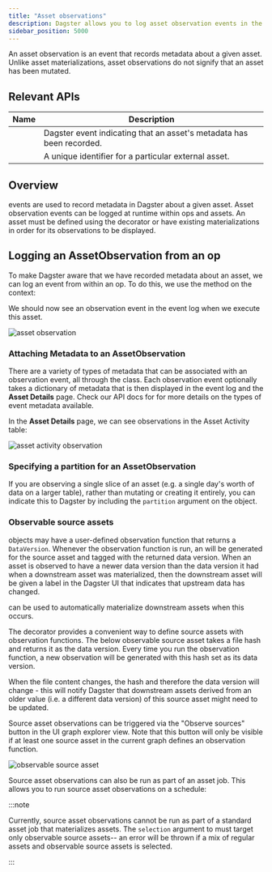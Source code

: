 ```yaml
---
title: "Asset observations"
description: Dagster allows you to log asset observation events in the event log at runtime from within ops and assets.
sidebar_position: 5000
---
```


An asset observation is an event that records metadata about a given asset. Unlike asset materializations, asset observations do not signify that an asset has been mutated.

## Relevant APIs

| Name                                   | Description                                                          |
| -------------------------------------- | -------------------------------------------------------------------- |
| <PyObject section="assets" module="dagster" object="AssetObservation" /> | Dagster event indicating that an asset's metadata has been recorded. |
| <PyObject section="assets" module="dagster" object="AssetKey" />         | A unique identifier for a particular external asset.                 |

## Overview

<PyObject section="assets" module="dagster" object="AssetObservation" /> events are used to record metadata in Dagster
about a given asset. Asset observation events can be logged at runtime within ops and assets. An asset must be defined using the <PyObject section="assets" module="dagster" object="asset" decorator /> decorator or have existing materializations in order for its observations to be displayed.

## Logging an AssetObservation from an op

To make Dagster aware that we have recorded metadata about an asset, we can log an <PyObject section="assets" module="dagster" object="AssetObservation" /> event from within an op. To do this, we use the method <PyObject section="execution" module="dagster" object="OpExecutionContext.log_event" /> on the context:

<CodeExample path="docs_snippets/docs_snippets/concepts/assets/observations.py" startAfter="start_observation_asset_marker_0" endBefore="end_observation_asset_marker_0" title="src/<project_name>/defs/assets.py" />

We should now see an observation event in the event log when we execute this asset.

![asset observation](/images/guides/build/assets/asset-observations/observation.png)

### Attaching Metadata to an AssetObservation

There are a variety of types of metadata that can be associated with an observation event, all through the <PyObject section="metadata" module="dagster" object="MetadataValue" /> class. Each observation event optionally takes a dictionary of metadata that is then displayed in the event log and the **Asset Details** page. Check our API docs for <PyObject section="metadata" module="dagster" object="MetadataValue" /> for more details on the types of event metadata available.

<CodeExample path="docs_snippets/docs_snippets/concepts/assets/observations.py" startAfter="start_observation_asset_marker_2" endBefore="end_observation_asset_marker_2" title="src/<project_name>/defs/assets.py" />

In the **Asset Details** page, we can see observations in the Asset Activity table:

![asset activity observation](/images/guides/build/assets/asset-observations/asset-activity-observation.png)

### Specifying a partition for an AssetObservation

If you are observing a single slice of an asset (e.g. a single day's worth of data on a larger table), rather than mutating or creating it entirely, you can indicate this to Dagster by including the `partition` argument on the object.

<CodeExample path="docs_snippets/docs_snippets/concepts/assets/observations.py" startAfter="start_partitioned_asset_observation" endBefore="end_partitioned_asset_observation" title="src/<project_name>/defs/assets.py" />

### Observable source assets

<PyObject section="assets" module="dagster" object="SourceAsset" /> objects may have a user-defined observation function
that returns a `DataVersion`. Whenever the observation
function is run, an <PyObject section="assets" module="dagster" object="AssetObservation" /> will be generated for
the source asset and tagged with the returned data version. When an asset is
observed to have a newer data version than the data version it had when a
downstream asset was materialized, then the downstream asset will be given a
label in the Dagster UI that indicates that upstream data has changed.

<PyObject section="assets" module="dagster" object="AutomationCondition" pluralize /> can be used to automatically
materialize downstream assets when this occurs.

The <PyObject section="assets" module="dagster" object="observable_source_asset" /> decorator provides a convenient way to define source assets with observation functions. The below observable source asset takes a file hash and returns it as the data version. Every time you run the observation function, a new observation will be generated with this hash set as its data version.

<CodeExample path="docs_snippets/docs_snippets/concepts/assets/observable_source_assets.py" startAfter="start_plain" endBefore="end_plain" title="src/<project_name>/defs/assets.py" />

When the file content changes, the hash and therefore the data version will change - this will notify Dagster that downstream assets derived from an older value (i.e. a different data version) of this source asset might need to be updated.

Source asset observations can be triggered via the "Observe sources" button in the UI graph explorer view. Note that this button will only be visible if at least one source asset in the current graph defines an observation function.

![observable source asset](/images/guides/build/assets/asset-observations/observe-sources.png)

Source asset observations can also be run as part of an asset job. This allows you to run source asset observations on a schedule:

<CodeExample path="docs_snippets/docs_snippets/concepts/assets/observable_source_assets.py" startAfter="start_schedule" endBefore="end_schedule" title="src/<project_name>/defs/assets.py" />

:::note

Currently, source asset observations cannot be run as part of a standard asset job that materializes assets. The `selection` argument to <PyObject section="assets" module="dagster" object="define_asset_job" /> must target only observable source assets-- an error will be thrown if a mix of regular assets and observable source assets is selected.

:::
